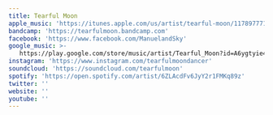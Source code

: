 ```yaml
---
title: Tearful Moon
apple_music: 'https://itunes.apple.com/us/artist/tearful-moon/1178977711'
bandcamp: 'https://tearfulmoon.bandcamp.com'
facebook: 'https://www.facebook.com/ManuelandSky'
google_music: >-
   https://play.google.com/store/music/artist/Tearful_Moon?id=A6ygtyie4csl5j2phpajzaj5k6a
instagram: 'https://www.instagram.com/tearfulmoondancer'
soundcloud: 'https://soundcloud.com/tearfulmoon'
spotify: 'https://open.spotify.com/artist/6ZLAcdFv6JyY2r1FMKq89z'
twitter: ''
website: ''
youtube: ''
---
```

